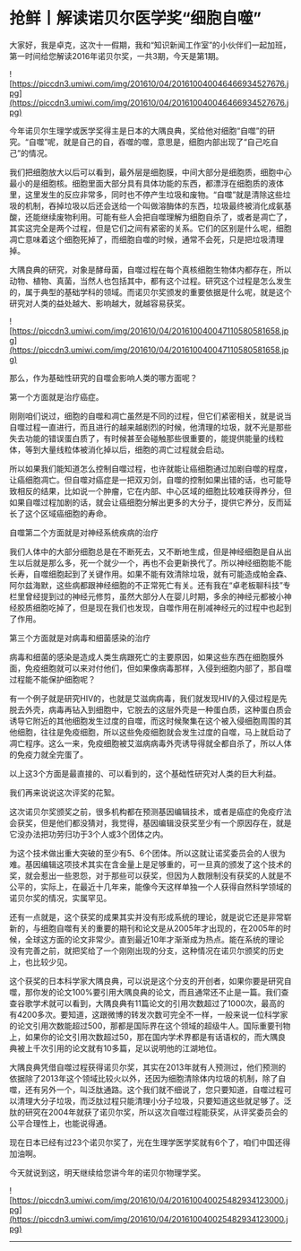 # 抢鲜丨解读诺贝尔医学奖“细胞自噬”

大家好，我是卓克，这次十一假期，我和“知识新闻工作室”的小伙伴们一起加班，第一时间给您解读2016年诺贝尔奖，一共3期，今天是第1期。

![https://piccdn3.umiwi.com/img/201610/04/201610040046466934527676.jpg](https://piccdn3.umiwi.com/img/201610/04/201610040046466934527676.jpg)

今年诺贝尔生理学或医学奖得主是日本的大隅良典，奖给他对细胞“自噬”的研究。“自噬”呢，就是自己的自，吞噬的噬，意思是，细胞内部出现了“自己吃自己”的情况。

我们把细胞放大以后可以看到，最外层是细胞膜，中间大部分是细胞质，细胞中心最小的是细胞核。细胞里面大部分具有具体功能的东西，都漂浮在细胞质的液体里，这里发生的反应非常多，同时也不停产生垃圾和废物。“自噬”就是清除这些垃圾的机制，吞掉垃圾以后还会送给一个叫做溶酶体的东西，垃圾最终被消化成氨基酸，还能继续废物利用。可能有些人会把自噬理解为细胞自杀了，或者是凋亡了，其实这完全是两个过程，但是它们之间有紧密的关系。它们的区别是什么呢，细胞凋亡意味着这个细胞死掉了，而细胞自噬的时候，通常不会死，只是把垃圾清理掉。

大隅良典的研究，对象是酵母菌，自噬过程在每个真核细胞生物体内都存在，所以动物、植物、真菌，当然人也包括其中，都有这个过程。研究这个过程是怎么发生的，属于典型的基础学科的领域。而诺贝尔奖颁发的重要依据是什么呢，就是这个研究对人类的益处越大、影响越大，就越容易获奖。

![https://piccdn3.umiwi.com/img/201610/04/201610040047110580581658.jpg](https://piccdn3.umiwi.com/img/201610/04/201610040047110580581658.jpg)

那么，作为基础性研究的自噬会影响人类的哪方面呢？

第一个方面就是治疗癌症。

刚刚咱们说过，细胞的自噬和凋亡虽然是不同的过程，但它们紧密相关，就是说当自噬过程一直进行，而且进行的越来越剧烈的时候，他清理的垃圾，就不光是那些失去功能的错误蛋白质了，有时候甚至会碰触那些很重要的，能提供能量的线粒体，等到大量线粒体被消化掉以后，细胞的凋亡过程就会启动。

所以如果我们能知道怎么控制自噬过程，也许就能让癌细胞通过加剧自噬的程度，让癌细胞凋亡。但自噬对癌症是一把双刃剑，自噬的控制如果出错的话，也可能导致相反的结果，比如说一个肿瘤，它在内部、中心区域的细胞比较难获得养分，但如果自噬过程加剧的话，就会让癌细胞分解出更多的大分子，提供它养分，反而延长了这个区域癌细胞的寿命。

自噬第二个方面就是对神经系统疾病的治疗

我们人体中的大部分细胞总是在不断死去，又不断地生成，但是神经细胞是自从出生以后就是那么多，死一个就少一个，再也不会更新换代了。所以神经细胞能不能长寿，自噬细胞起到了关键作用。如果不能有效清除垃圾，就有可能造成帕金森、阿尔兹海默，这些病都跟神经细胞的不正常死亡有关。还有我在“卓老板聊科技”专栏里曾经提到过的神经元修剪，虽然大部分人在婴儿时期，多余的神经元都被小神经胶质细胞吃掉了，但是现在我们也发现，自噬作用在削减神经元的过程中也起到了作用。

第三个方面就是对病毒和细菌感染的治疗

病毒和细菌的感染是造成人类生病跟死亡的主要原因，如果这些东西在细胞膜外面，免疫细胞就可以来对付他们，但如果像病毒那样，入侵到细胞内部了，那自噬过程能不能保护细胞呢？

有一个例子就是研究HIV的，也就是艾滋病病毒，我们就发现HIV的入侵过程是先脱去外壳，病毒再钻入到细胞中，它脱去的这层外壳是一种蛋白质，这种蛋白质会诱导它附近的其他细胞发生过度的自噬，而这时候聚集在这个被入侵细胞周围的其他细胞，往往是免疫细胞，所以这些免疫细胞就会发生过度的自噬，马上就启动了凋亡程序。这么一来，免疫细胞被艾滋病病毒外壳诱导得就全都自杀了，所以人体的免疫力就全完蛋了。

以上这3个方面是最直接的、可以看到的，这个基础性研究对人类的巨大利益。

我们再来说说这次评奖的花絮。

这次诺贝尔奖颁奖之前，很多机构都在预测基因编辑技术，或者是癌症的免疫疗法会获奖，但是他们都没猜对，我觉得，基因编辑没获奖至少有一个原因存在，就是它没办法把功劳归功于3个人或3个团体之内。

为这个技术做出重大突破的至少有5、6个团体。所以这就让诺奖委员会的人很为难。基因编辑这项技术其实在含金量上是足够重的，可一旦真的颁发了这个技术的奖，就会惹出一些恩怨，对于那些可以获奖，但因为人数限制没有获奖的人就是不公平的，实际上，在最近十几年来，能像今天这样单独一个人获得自然科学领域的诺贝尔奖的情况，实属罕见。

还有一点就是，这个获奖的成果其实并没有形成系统的理论，就是说它还是非常崭新的，与细胞自噬有关的重要的期刊和论文是从2005年才出现的，在2005年的时候，全球这方面的论文非常少。直到最近10年才渐渐成为热点。能在系统的理论没有完善之前，就把奖给了一个刚刚出现的分支，这种情况在诺贝尔颁奖的历史上，也比较少见。

这个获奖的日本科学家大隅良典，可以说是这个分支的开创者，如果你要是研究自噬，那你发的论文100%要引用大隅良典的论文，而且通常还不止是一篇。我们查查谷歌学术就可以看到，大隅良典有11篇论文的引用次数超过了1000次，最高的有4200多次。要知道，这跟微博的转发次数可完全不一样，一般来说一位科学家的论文引用次数能超过500，那都是国际界在这个领域的超级牛人。国际重要刊物上，如果你的论文引用次数超过50，那在国内学术界都是有话语权的，而大隅良典被上千次引用的论文就有10多篇，足以说明他的江湖地位。

大隅良典凭借自噬过程获得诺贝尔奖，其实在2013年就有人预测过，他们预测的依据除了2013年这个领域比较火以外，还因为细胞清除体内垃圾的机制，除了自噬，还有另外一个，叫泛肽通路。这个我们就不细说了，您只要知道，自噬过程可以清理大分子垃圾，而泛肽过程只能清理小分子垃圾，只要知道这些就足够了。泛肽的研究在2004年就获了诺贝尔奖，所以这次自噬过程能获奖，从评奖委员会的公平合理性上，也能说得通。

现在日本已经有过23个诺贝尔奖了，光在生理学医学奖就有6个了，咱们中国还得加油啊。

今天就说到这，明天继续给您讲今年的诺贝尔物理学奖。

![https://piccdn3.umiwi.com/img/201610/04/201610040025482934123000.jpg](https://piccdn3.umiwi.com/img/201610/04/201610040025482934123000.jpg)

---
